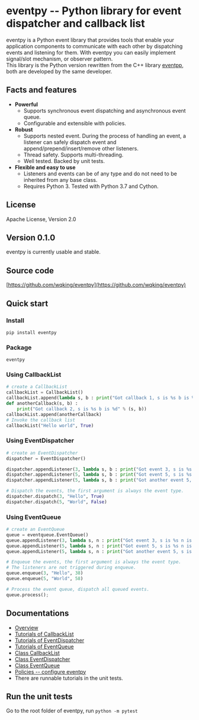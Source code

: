 # eventpy -- Python library for event dispatcher and callback list

eventpy is a Python event library that provides tools that enable your application components to communicate with each other by dispatching events and listening for them. With eventpy you can easily implement signal/slot mechanism, or observer pattern.  
This library is the Python version rewritten from the C++ library [eventpp](https://github.com/wqking/eventpp), both are developed by the same developer.

## Facts and features

- **Powerful**
  - Supports synchronous event dispatching and asynchronous event queue.
  - Configurable and extensible with policies.
- **Robust**
  - Supports nested event. During the process of handling an event, a listener can safely dispatch event and append/prepend/insert/remove other listeners.
  - Thread safety. Supports multi-threading.
  - Well tested. Backed by unit tests.
- **Flexible and easy to use**
  - Listeners and events can be of any type and do not need to be inherited from any base class.
  - Requires Python 3. Tested with Python 3.7 and Cython.

## License

Apache License, Version 2.0  

## Version 0.1.0

eventpy is currently usable and stable.

## Source code

[https://github.com/wqking/eventpy](https://github.com/wqking/eventpy)

## Quick start

### Install

`pip install eventpy`

### Package

`eventpy`

### Using CallbackList
```python
# create a CallbackList
callbackList = CallbackList()
callbackList.append(lambda s, b : print("Got callback 1, s is %s b is %d" % (s, b)))
def anotherCallback(s, b) :
	print("Got callback 2, s is %s b is %d" % (s, b))
callbackList.append(anotherCallback)
# Invoke the callback list
callbackList("Hello world", True)
```

### Using EventDispatcher
```python
# create an EventDispatcher
dispatcher = EventDispatcher()

dispatcher.appendListener(3, lambda s, b : print("Got event 3, s is %s b is %d" % (s, b)))
dispatcher.appendListener(5, lambda s, b : print("Got event 5, s is %s b is %d" % (s, b)))
dispatcher.appendListener(5, lambda s, b : print("Got another event 5, s is %s b is %d" % (s, b)))

# Dispatch the events, the first argument is always the event type.
dispatcher.dispatch(3, "Hello", True)
dispatcher.dispatch(5, "World", False)
```

### Using EventQueue
```python
# create an EventQueue
queue = eventqueue.EventQueue()
queue.appendListener(3, lambda s, n : print("Got event 3, s is %s n is %d" % (s, n)))
queue.appendListener(5, lambda s, n : print("Got event 5, s is %s n is %d" % (s, n)))
queue.appendListener(5, lambda s, n : print("Got another event 5, s is %s n is %d" % (s, n)))

# Enqueue the events, the first argument is always the event type.
# The listeners are not triggered during enqueue.
queue.enqueue(3, "Hello", 38)
queue.enqueue(5, "World", 58)

# Process the event queue, dispatch all queued events.
queue.process();
```

## Documentations

* [Overview](doc/introduction.md)
* [Tutorials of CallbackList](doc/tutorial_callbacklist.md)
* [Tutorials of EventDispatcher](doc/tutorial_eventdispatcher.md)
* [Tutorials of EventQueue](doc/tutorial_eventqueue.md)
* [Class CallbackList](doc/callbacklist.md)
* [Class EventDispatcher](doc/eventdispatcher.md)
* [Class EventQueue](doc/eventqueue.md)
* [Policies -- configure eventpy](doc/policies.md)
* There are runnable tutorials in the unit tests.

## Run the unit tests

Go to the root folder of eventpy, run `python -m pytest`

